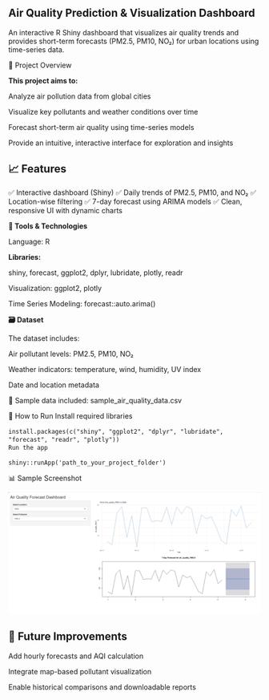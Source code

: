 ## Air Quality Prediction & Visualization Dashboard

An interactive R Shiny dashboard that visualizes air quality trends and provides short-term forecasts (PM2.5, PM10, NO₂) for urban locations using time-series data.

📌 Project Overview

**This project aims to:**

Analyze air pollution data from global cities

Visualize key pollutants and weather conditions over time

Forecast short-term air quality using time-series models

Provide an intuitive, interactive interface for exploration and insights

## 📈 Features

✅ Interactive dashboard (Shiny)
✅ Daily trends of PM2.5, PM10, and NO₂
✅ Location-wise filtering
✅ 7-day forecast using ARIMA models
✅ Clean, responsive UI with dynamic charts

**🧰 Tools & Technologies**

Language: R

**Libraries:**

shiny, forecast, ggplot2, dplyr, lubridate, plotly, readr

Visualization: ggplot2, plotly

Time Series Modeling: forecast::auto.arima()

**🗃️ Dataset**

The dataset includes:

Air pollutant levels: PM2.5, PM10, NO₂

Weather indicators: temperature, wind, humidity, UV index

Date and location metadata

📁 Sample data included: sample_air_quality_data.csv

🚀 How to Run
Install required libraries
```
install.packages(c("shiny", "ggplot2", "dplyr", "lubridate", "forecast", "readr", "plotly"))
Run the app
```
```
shiny::runApp('path_to_your_project_folder')
```

📊 Sample Screenshot

![Screenshot](Sample_Screenshot)


## 📌 Future Improvements

Add hourly forecasts and AQI calculation

Integrate map-based pollutant visualization

Enable historical comparisons and downloadable reports

